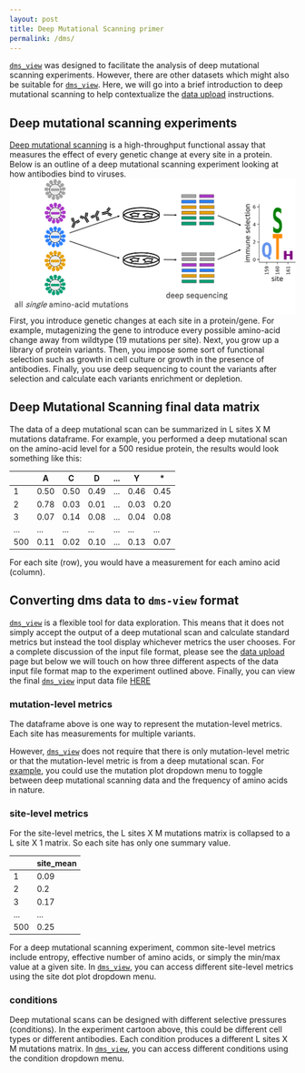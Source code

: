 ```yaml
---
layout: post
title: Deep Mutational Scanning primer
permalink: /dms/
---
```


<a href="https://jbloomlab.github.io/dms-view" target="_blank">`dms_view`</a> was designed to facilitate the analysis of deep mutational scanning experiments.
However, there are other datasets which might also be suitable for <a href="https://jbloomlab.github.io/dms-view" target="_blank">`dms_view`</a>.
Here, we will go into a brief introduction to deep mutational scanning to help contextualize the [data upload](/docs/dataupload) instructions.

## Deep mutational scanning experiments
[Deep mutational scanning](https://www.nature.com/articles/nmeth.3027) is a high-throughput functional assay that measures the effect of every genetic change at every site in a protein.
Below is an outline of a deep mutational scanning experiment looking at how antibodies bind to viruses.
![mutational antigenic profiling](/images/map_schematic.png)
First, you introduce genetic changes at each site in a protein/gene.
For example, mutagenizing the gene to introduce every possible amino-acid change away from wildtype (19 mutations per site).
Next, you grow up a library of protein variants.
Then, you impose some sort of functional selection such as growth in cell culture or growth in the presence of antibodies.
Finally, you use deep sequencing to count the variants after selection and calculate each variants enrichment or depletion.

## Deep Mutational Scanning final data matrix

The data of a deep mutational scan can be summarized in L sites X M mutations dataframe.
For example, you performed a deep mutational scan on the amino-acid level for a 500 residue protein, the results would look something like this:

||A|C|D|...|Y|*|
---|---|---|---|---|---|---|
1|0.50|0.50|0.49|...|0.46|0.45|
2|0.78|0.03|0.01|...|0.03|0.20|
3|0.07|0.14|0.08|...|0.04|0.08|
...|...|...|...|...|...|...|
500|0.11|0.02|0.10|...|0.13|0.07|

For each site (row), you would have a measurement for each amino acid (column).  

## Converting dms data to `dms-view` format

<a href="https://jbloomlab.github.io/dms-view" target="_blank">`dms_view`</a> is a flexible tool for data exploration.
This means that it does not simply accept the output of a deep mutational scan and calculate standard metrics but instead the tool display whichever metrics the user chooses. For a complete discussion of the input file format, please see the [data upload](/docs/dataupload) page but below we will touch on how three different aspects of the data input file format map to the experiment outlined above. Finally, you can view the final <a href="https://jbloomlab.github.io/dms-view" target="_blank">`dms_view`</a> input data file [HERE](https://raw.githubusercontent.com/jbloomlab/dms-view/master/docs/_data/IAV/flu_dms-view.csv)

### mutation-level metrics

The dataframe above is one way to represent the mutation-level metrics.
Each site has measurements for multiple variants.

However, <a href="https://jbloomlab.github.io/dms-view" target="_blank">`dms_view`</a> does not require that there is only mutation-level metric or that the mutation-level metric is from a deep mutational scan.
For <a href="https://jbloomlab.github.io/dms-view/?markdown-url=https%3A%2F%2Fjbloomlab.github.io%2Fdms-view%2F_data%2FIAV%2Flee2019mapping.md&data-url=https%3A%2F%2Fjbloomlab.github.io%2Fdms-view%2F_data%2FIAV%2Fflu_dms-view.csv&condition=2010-age-21&site_metric=site_Absolute+Differential+Selection&mutation_metric=mut_Natural+Frequencies&selected_sites=144%2C159%2C160%2C193%2C220%2C222%2C226%2C244&pdb-url=https%3A%2F%2Fjbloomlab.github.io%2Fdms-view%2F_data%2FIAV%2F4O5N_trimer.pdb" target="_blank">example</a>, you could use the mutation plot dropdown menu to toggle between deep mutational scanning data and the frequency of amino acids in nature.

### site-level metrics

For the site-level metrics, the L sites X M mutations matrix is collapsed to a L site X 1 matrix.
So each site has only one summary value.

||site_mean
---|---
1|0.09
2|0.2
3|0.17
...|...
500|0.25

For a deep mutational scanning experiment, common site-level metrics include entropy, effective number of amino acids, or simply the min/max value at a given site.
In <a href="https://jbloomlab.github.io/dms-view" target="_blank">`dms_view`</a>, you can access different site-level metrics using the site dot plot dropdown menu.

### conditions

Deep mutational scans can be designed with different selective pressures (conditions).
In the experiment cartoon above, this could be different cell types or different antibodies.
Each condition produces a different L sites X M mutations matrix.
In <a href="https://jbloomlab.github.io/dms-view" target="_blank">`dms_view`</a>, you can access different conditions using the condition dropdown menu.
